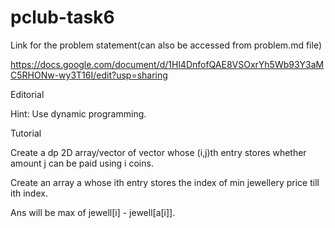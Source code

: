 # pclub-task6

Link for the problem statement(can also be accessed from problem.md file)

https://docs.google.com/document/d/1Hl4DnfofQAE8VSOxrYh5Wb93Y3aMC5RHONw-wy3T16I/edit?usp=sharing


Editorial

Hint: Use dynamic programming.

Tutorial

Create a dp 2D array/vector of vector whose (i,j)th entry stores whether amount j can be paid using i coins.

Create an array a whose ith entry stores the index of min jewellery price till ith index.

Ans will be max of jewell[i] - jewell[a[i]].



